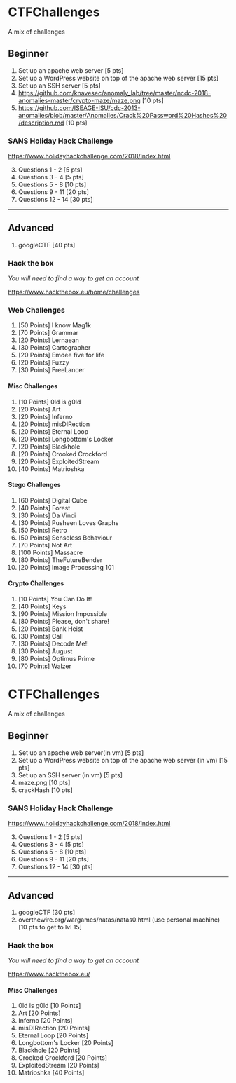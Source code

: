 # CTFChallenges
A mix of challenges

## Beginner

1. Set up an apache web server [5 pts]
2. Set up a WordPress website on top of the apache web server [15 pts]
3. Set up an SSH server [5 pts]
3. https://github.com/knavesec/anomaly_lab/tree/master/ncdc-2018-anomalies-master/crypto-maze/maze.png [10 pts]
4. https://github.com/ISEAGE-ISU/cdc-2013-anomalies/blob/master/Anomalies/Crack%20Password%20Hashes%20/description.md [10 pts]


###  SANS Holiday Hack Challenge
https://www.holidayhackchallenge.com/2018/index.html

3. Questions 1 - 2 [5 pts]
4. Questions 3 - 4 [5 pts]
5. Questions 5 - 8 [10 pts]
6. Questions 9 - 11 [20 pts]
7. Questions 12 - 14 [30 pts]

-----
## Advanced 

1. googleCTF [40 pts]

### Hack the box

*You will need to find a way to get an account*

https://www.hackthebox.eu/home/challenges

### Web Challenges
1. [50 Points] I know Mag1k
2. [70 Points] Grammar
3. [20 Points] Lernaean
4. [30 Points] Cartographer
5. [20 Points] Emdee five for life 
6. [20 Points] Fuzzy
7. [30 Points] FreeLancer

#### Misc Challenges

1.  [10 Points] 0ld is g0ld 
2.  [20 Points] Art 
3.  [20 Points] Inferno 
4.  [20 Points] misDIRection 
5.  [20 Points] Eternal Loop 
6.  [20 Points] Longbottom's Locker 
7.  [20 Points] Blackhole 
8.  [20 Points] Crooked Crockford 
9.  [20 Points] ExploitedStream 
10. [40 Points] Matrioshka 

#### Stego Challenges
1.  [60 Points] Digital Cube
2.  [40 Points] Forest
3.  [30 Points] Da Vinci
4.  [30 Points] Pusheen Loves Graphs
5.  [50 Points] Retro
6.  [50 Points] Senseless Behaviour
7.  [70 Points] Not Art
8.  [100 Points] Massacre
9.  [80 Points] TheFutureBender
10. [20 Points] Image Processing 101


#### Crypto Challenges
1.  [10 Points] You Can Do It!
2.  [40 Points] Keys
3.  [90 Points] Mission Impossible
4.  [80 Points] Please, don't share! 
5.  [20 Points] Bank Heist
6.  [30 Points] Call
7.  [30 Points] Decode Me!!
8.  [30 Points] August 
9.  [80 Points] Optimus Prime
10. [70 Points] Walzer 
# CTFChallenges
A mix of challenges

## Beginner

1. Set up an apache web server(in vm) [5 pts]
2. Set up a WordPress website on top of the apache web server (in vm) [15 pts]
3. Set up an SSH server (in vm) [5 pts]
3. maze.png [10 pts]
4. crackHash [10 pts]


###  SANS Holiday Hack Challenge
https://www.holidayhackchallenge.com/2018/index.html

3. Questions 1 - 2 [5 pts]
4. Questions 3 - 4 [5 pts]
5. Questions 5 - 8 [10 pts]
6. Questions 9 - 11 [20 pts]
7. Questions 12 - 14 [30 pts]

-----
## Advanced 

1. googleCTF [30 pts]
2. overthewire.org/wargames/natas/natas0.html (use personal machine) [10 pts to get to lvl 15]
### Hack the box

*You will need to find a way to get an account*

https://www.hackthebox.eu/

#### Misc Challenges

1. 0ld is g0ld [10 Points]
2. Art [20 Points]
3. Inferno [20 Points]
4. misDIRection [20 Points]
5. Eternal Loop [20 Points]
6. Longbottom's Locker [20 Points]
7. Blackhole [20 Points]
8. Crooked Crockford [20 Points]
9. ExploitedStream [20 Points]
10. Matrioshka [40 Points]
